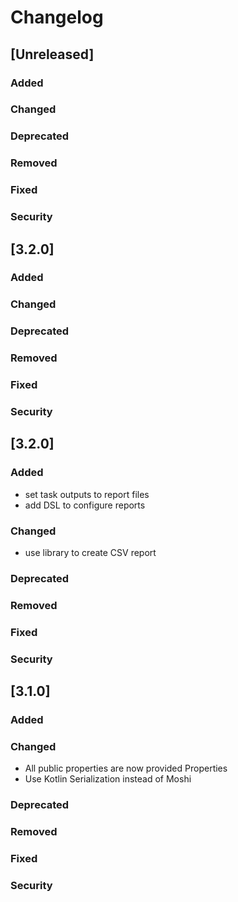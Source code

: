 # Changelog

## [Unreleased]

### Added

### Changed

### Deprecated

### Removed

### Fixed

### Security

## [3.2.0]

### Added

### Changed

### Deprecated

### Removed

### Fixed

### Security

## [3.2.0]

### Added

- set task outputs to report files
- add DSL to configure reports

### Changed

- use library to create CSV report

### Deprecated

### Removed

### Fixed

### Security

## [3.1.0]

### Added

### Changed

- All public properties are now provided Properties
- Use Kotlin Serialization instead of Moshi

### Deprecated

### Removed

### Fixed

### Security
